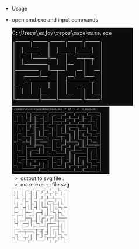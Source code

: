 * Usage

* open cmd.exe and input commands

  <img src="img\1.PNG" style="zoom:100%;" />

  <img src="img\2.PNG" style="zoom:50%;" />

  * output to svg file :
  * maze.exe -o file.svg

  <img src="img\3.PNG" style="zoom:25%;" />
